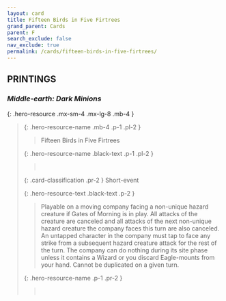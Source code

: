 ```yaml
---
layout: card
title: Fifteen Birds in Five Firtrees
grand_parent: Cards
parent: F
search_exclude: false
nav_exclude: true
permalink: /cards/fifteen-birds-in-five-firtrees/
---
```


## PRINTINGS


### _Middle-earth: Dark Minions_

{: .hero-resource .mx-sm-4 .mx-lg-8 .mb-4 }
> {: .hero-resource-name .mb-4 .p-1 .pl-2 }
> > <div class="card-mp"></div>
> > <div class="card-name">Fifteen Birds in Five Firtrees</div>
>
> {: .hero-resource-name .black-text .p-1 .pl-2 }
> > &nbsp;
>
> {: .card-classification .pr-2 }
> Short-event
>
> {: .hero-resource-text .black-text .p-2 }
> > Playable on a moving company facing a non-unique hazard creature if Gates of Morning is in play. All attacks of the creature are canceled and all attacks of the next non-unique hazard creature the company faces this turn are also canceled. An untapped character in the company must tap to face any strike from a subsequent hazard creature attack for the rest of the turn. The company can do nothing during its site phase unless it contains a Wizard or you discard Eagle-mounts from your hand. Cannot be duplicated on a given turn.  
> 
> {: .hero-resource-name .p-1 .pr-2 }
> > <div class="card-shield"></div>
> > <div class="card-corruption">&nbsp;</div>
